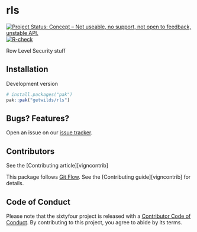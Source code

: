 <!-- Don't edit README.md! Edit README.Rmd, then run `make readme` -->

# rls

<!-- badges: start -->
[![Project Status: Concept – Not useable, no support, not open to feedback, unstable API.](https://getwilds.org/badges/badges/concept.svg)](https://getwilds.org/badges/#concept)
[![R-check](https://github.com/getwilds/rls/actions/workflows/R-check.yml/badge.svg)](https://github.com/getwilds/rls/actions/workflows/R-check.yml)
<!-- badges: end -->

Row Level Security stuff

## Installation

Development version


``` r
# install.packages("pak")
pak::pak("getwilds/rls")
```

## Bugs? Features?

Open an issue on our [issue tracker](https://github.com/getwilds/sixtyfour/issues/).

## Contributors

See the [Contributing article][vigncontrib]

This package follows [Git Flow](https://nvie.com/posts/a-successful-git-branching-model/). See the [Contributing guide][vigncontrib] for details.

## Code of Conduct

Please note that the sixtyfour project is released with a [Contributor Code of Conduct](https://contributor-covenant.org/version/2/1/CODE_OF_CONDUCT.html). By contributing to this project, you agree to abide by its terms.
